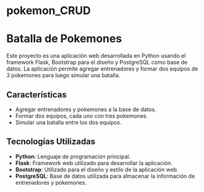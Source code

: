 # pokemon_CRUD
# Batalla de Pokemones

Este proyecto es una aplicación web desarrollada en Python usando el framework Flask, Bootstrap para el diseño y PostgreSQL como base de datos. La aplicación permite agregar entrenadores y formar dos equipos de 3 pokemones para luego simular una batalla.

## Características

- Agregar entrenadores y pokemones a la base de datos.
- Formar dos equipos, cada uno con tres pokemones.
- Simular una batalla entre los dos equipos.

## Tecnologías Utilizadas

- **Python**: Lenguaje de programación principal.
- **Flask**: Framework web utilizado para desarrollar la aplicación.
- **Bootstrap**: Utilizado para el diseño y estilo de la aplicación web.
- **PostgreSQL**: Base de datos utilizada para almacenar la información de entrenadores y pokemones.


